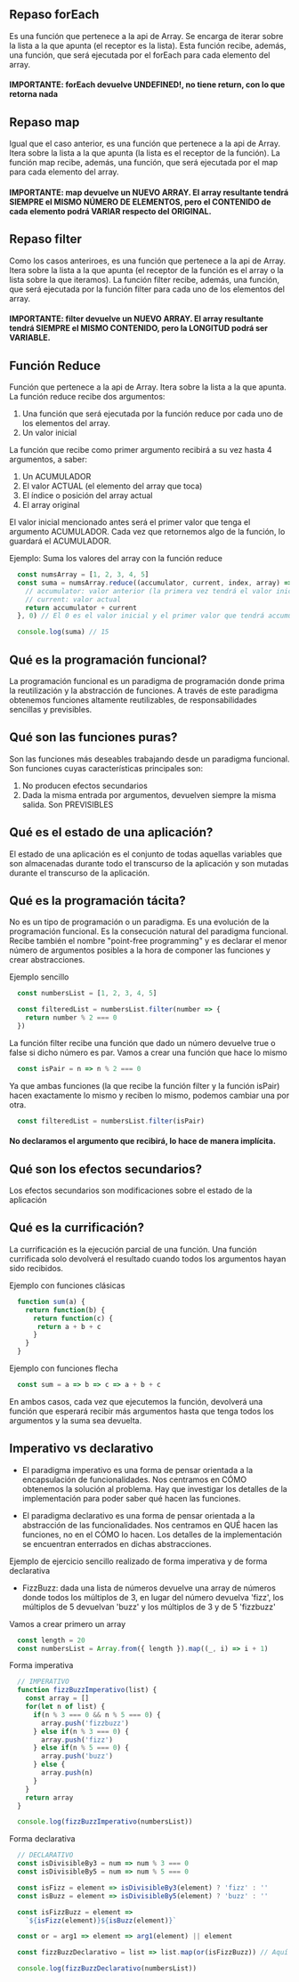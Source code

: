 ## Repaso forEach
Es una función que pertenece a la api de Array. Se encarga de iterar sobre la lista a la que apunta (el receptor es la lista).
Esta función recibe, además, una función, que será ejecutada por el forEach para cada elemento del array.
#### IMPORTANTE: forEach devuelve UNDEFINED!, no tiene return, con lo que retorna nada

## Repaso map
Igual que el caso anterior, es una función que pertenece a la api de Array. Itera sobre la lista a la que apunta (la lista es el receptor de la función).
La función map recibe, además, una función, que será ejecutada por el map para cada elemento del array.
#### IMPORTANTE: map devuelve un NUEVO ARRAY. El array resultante tendrá SIEMPRE el MISMO NÚMERO DE ELEMENTOS, pero el CONTENIDO de cada elemento podrá VARIAR respecto del ORIGINAL.

## Repaso filter
Como los casos anteriroes, es una función que pertenece a la api de Array. Itera sobre la lista a la que apunta (el receptor de la función es el array o la lista sobre la que iteramos).
La función filter recibe, además, una función, que será ejecutada por la función filter para cada uno de los elementos del array.
#### IMPORTANTE: filter devuelve un NUEVO ARRAY. El array resultante tendrá SIEMPRE el MISMO CONTENIDO, pero la LONGITUD podrá ser VARIABLE.

## Función Reduce
Función que pertenece a la api de Array. Itera sobre la lista a la que apunta. La función reduce recibe dos argumentos:
1. Una función que será ejecutada por la función reduce por cada uno de los elementos del array.
2. Un valor inicial

La función que recibe como primer argumento recibirá a su vez hasta 4 argumentos, a saber:
1. Un ACUMULADOR
2. El valor ACTUAL (el elemento del array que toca)
3. El índice o posición del array actual
4. El array original

El valor inicial mencionado antes será el primer valor que tenga el argumento ACUMULADOR.
Cada vez que retornemos algo de la función, lo guardará el ACUMULADOR.
  
Ejemplo: Suma los valores del array con la función reduce
```js
  const numsArray = [1, 2, 3, 4, 5]
  const suma = numsArray.reduce((accumulator, current, index, array) => {
    // accumulator: valor anterior (la primera vez tendrá el valor inicial)
    // current: valor actual
    return accumulator + current
  }, 0) // El 0 es el valor inicial y el primer valor que tendrá accumulator

  console.log(suma) // 15
```

## Qué es la programación funcional?
La programación funcional es un paradigma de programación donde prima la reutilización y la abstracción de funciones. A través de este paradigma obtenemos funciones altamente reutilizables, de responsabilidades sencillas y previsibles.
 
## Qué son las funciones puras?
Son las funciones más deseables trabajando desde un paradigma funcional. Son funciones cuyas características principales son:
1. No producen efectos secundarios
2. Dada la misma entrada por argumentos, devuelven siempre la misma salida. Son PREVISIBLES

## Qué es el estado de una aplicación?
El estado de una aplicación es el conjunto de todas aquellas variables que son almacenadas durante todo el transcurso de la aplicación y son mutadas durante el transcurso de la aplicación.

## Qué es la programación tácita?
No es un tipo de programación o un paradigma. Es una evolución de la programación funcional. Es la consecución natural del paradigma funcional.
Recibe también el nombre "point-free programming" y es declarar el menor número de argumentos posibles a la hora de componer las funciones y crear abstracciones.

Ejemplo sencillo
```js
  const numbersList = [1, 2, 3, 4, 5]

  const filteredList = numbersList.filter(number => {
    return number % 2 === 0
  })
```
La función filter recibe una función que dado un número devuelve true o false si dicho número es par.
Vamos a crear una función que hace lo mismo
```js
  const isPair = n => n % 2 === 0
```
Ya que ambas funciones (la que recibe la función filter y la función isPair) hacen exactamente lo mismo y reciben lo mismo, podemos cambiar una por otra.
```js
  const filteredList = numbersList.filter(isPair)
```
#### No declaramos el argumento que recibirá, lo hace de manera implícita.
  

## Qué son los efectos secundarios?
Los efectos secundarios son modificaciones sobre el estado de la aplicación

## Qué es la currificación?
La currificación es la ejecución parcial de una función. Una función currificada solo devolverá el resultado cuando todos los argumentos hayan sido recibidos.

Ejemplo con funciones clásicas
```js
  function sum(a) {
    return function(b) {
      return function(c) {
       return a + b + c
      }
    }
  }
```
Ejemplo con funciones flecha
```js
  const sum = a => b => c => a + b + c
```
En ambos casos, cada vez que ejecutemos la función, devolverá una función que esperará recibir más argumentos hasta que tenga todos los argumentos y la suma sea devuelta.
  
## Imperativo vs declarativo
- El paradigma imperativo es una forma de pensar orientada a la encapsulación de funcionalidades. Nos centramos en CÓMO obtenemos la solución al problema. Hay que investigar los detalles de la implementación para poder saber qué hacen las funciones.

- El paradigma declarativo es una forma de pensar orientada a la abstracción de las funcionalidades. Nos centramos en QUÉ hacen las funciones, no en el CÓMO lo hacen. Los detalles de la implementación se encuentran enterrados en dichas abstracciones.

Ejemplo de ejercicio sencillo realizado de forma imperativa y de forma declarativa
* FizzBuzz: dada una lista de números devuelve una array de números donde todos los múltiplos de 3, en lugar del número devuelva 'fizz', los múltiplos de 5 devuelvan 'buzz' y los múltiplos de 3 y de 5 'fizzbuzz'

Vamos a crear primero un array
```js
  const length = 20
  const numbersList = Array.from({ length }).map((_, i) => i + 1)
```

Forma imperativa
```js
  // IMPERATIVO
  function fizzBuzzImperativo(list) {
    const array = []
    for(let n of list) {
      if(n % 3 === 0 && n % 5 === 0) {
        array.push('fizzbuzz')
      } else if(n % 3 === 0) {
        array.push('fizz')
      } else if(n % 5 === 0) {
        array.push('buzz')
      } else {
        array.push(n)
      }
    }
    return array
  }

  console.log(fizzBuzzImperativo(numbersList))
```

Forma declarativa
```js
  // DECLARATIVO
  const isDivisibleBy3 = num => num % 3 === 0
  const isDivisibleBy5 = num => num % 5 === 0

  const isFizz = element => isDivisibleBy3(element) ? 'fizz' : ''
  const isBuzz = element => isDivisibleBy5(element) ? 'buzz' : ''

  const isFizzBuzz = element =>
    `${isFizz(element)}${isBuzz(element)}`

  const or = arg1 => element => arg1(element) || element

  const fizzBuzzDeclarativo = list => list.map(or(isFizzBuzz)) // Aquí aplicamos un poco de programación tácita. No definimos los argumentos que van a recibir.

  console.log(fizzBuzzDeclarativo(numbersList))
```




